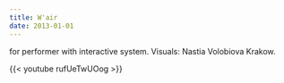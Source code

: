 ```yaml
---
title: W'air
date: 2013-01-01
---
```


for performer with interactive system. 
Visuals: Nastia Volobiova
Krakow.

{{< youtube rufUeTwUOog >}}